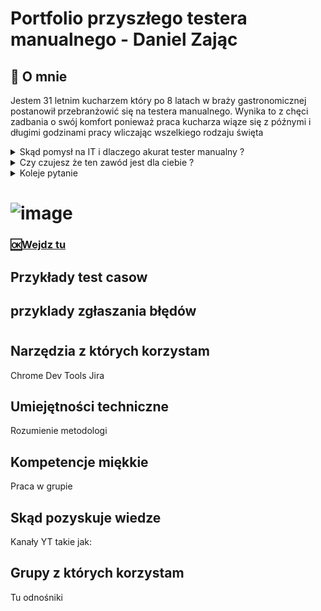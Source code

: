 # Portfolio przyszłego testera manualnego - Daniel Zając

## :mag_right: O mnie
Jestem 31 letnim kucharzem który po 8 latach w braży gastronomicznej postanowił przebranżowić się na testera manualnego. Wynika to z chęci zadbania o swój komfort ponieważ praca kucharza wiąze się z późnymi i długimi godzinami pracy wliczając wszelkiego rodzaju święta
<details>
<summary>Skąd pomysł na IT i dlaczego akurat tester manualny ?</summary>
Swój wolny czas w większości spędzam przed ekranem komputera, jestem raczej typem domatora i gracza. Świat MMO rozbudziłem we mnie ciekawośc jak to wszystko działa.
</details>
<details>
<summary>Czy czujesz że ten zawód jest dla ciebie ?</summary>
Tu odpowiedz
</details>
<details>
<summary>Koleje pytanie</summary>
Kolejna odpowiedz
</details>



# ![image](https://github.com/dNNx1337/Portfolio-DanielZajac/assets/63973875/b0f6578c-5e2c-4c76-a0e1-a139fd9cfa6e)


### [:ok:Wejdz tu](https://www.linkedin.com/in/zajacdaniel/)

## Przykłady test casow

## przyklady zgłaszania błędów

# 

## Narzędzia z których korzystam
Chrome Dev Tools
Jira

## Umiejętności techniczne
Rozumienie metodologi

## Kompetencje miękkie
Praca w grupie

## Skąd pozyskuje wiedze
Kanały YT takie jak:

## Grupy z których korzystam
Tu odnośniki



